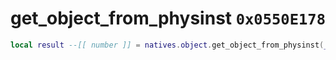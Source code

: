 # get_object_from_physinst `0x0550E178`

```lua
local result --[[ number ]] = natives.object.get_object_from_physinst(_unk0 --[[ number ]])
```
